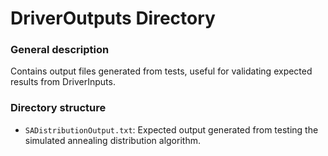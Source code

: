 # DriverOutputs Directory

### General description
Contains output files generated from tests, useful for validating expected results from DriverInputs.

### Directory structure
- `SADistributionOutput.txt`: Expected output generated from testing the simulated annealing distribution algorithm.
